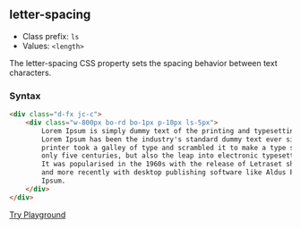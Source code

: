 ## letter-spacing
- Class prefix: `ls`
- Values: `<length>`

The letter-spacing CSS property sets the spacing behavior between text characters.

### Syntax

```html
<div class="d-fx jc-c">
    <div class="w-800px bo-rd bo-1px p-10px ls-5px">
        Lorem Ipsum is simply dummy text of the printing and typesetting industry.
        Lorem Ipsum has been the industry's standard dummy text ever since the 1500s, when an unknown 
        printer took a galley of type and scrambled it to make a type specimen book. It has survived not 
        only five centuries, but also the leap into electronic typesetting, remaining essentially unchanged. 
        It was popularised in the 1960s with the release of Letraset sheets containing Lorem Ipsum passages, 
        and more recently with desktop publishing software like Aldus PageMaker including versions of Lorem 
        Ipsum.
    </div>
</div>
```
[Try Playground](../../../demo)

